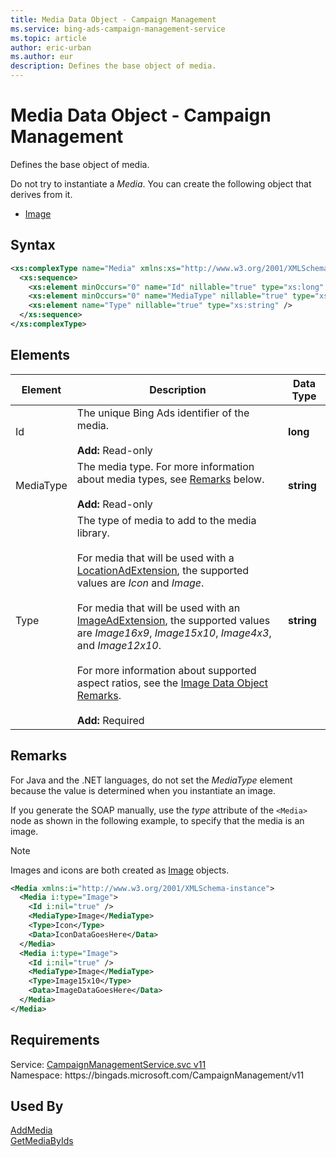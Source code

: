 ```yaml
---
title: Media Data Object - Campaign Management
ms.service: bing-ads-campaign-management-service
ms.topic: article
author: eric-urban
ms.author: eur
description: Defines the base object of media.
---
```

# Media Data Object - Campaign Management
Defines the base object of media.

Do not try to instantiate a *Media*. You can create the following object that derives from it.
-   [Image](../campaign-management-service/image.md)  

## Syntax
```xml
<xs:complexType name="Media" xmlns:xs="http://www.w3.org/2001/XMLSchema">
  <xs:sequence>
    <xs:element minOccurs="0" name="Id" nillable="true" type="xs:long" />
    <xs:element minOccurs="0" name="MediaType" nillable="true" type="xs:string" />
    <xs:element name="Type" nillable="true" type="xs:string" />
  </xs:sequence>
</xs:complexType>
```

## <a name="elements"></a>Elements

|Element|Description|Data Type|
|-----------|---------------|-------------|
|<a name="id"></a>Id|The unique Bing Ads identifier of the media.<br/><br/>**Add:** Read-only|**long**|
|<a name="mediatype"></a>MediaType|The media type. For more information about media types, see [Remarks](#remarks) below.<br/><br/>**Add:** Read-only|**string**|
|<a name="type"></a>Type|The type of media to add to the media library.<br /><br />For media that will be used with a [LocationAdExtension](../campaign-management-service/locationadextension.md), the supported values are *Icon* and *Image*.<br /><br />For media that will be used with an [ImageAdExtension](../campaign-management-service/imageadextension.md), the supported values are *Image16x9*, *Image15x10*, *Image4x3*, and *Image12x10*.<br /><br />For more information about supported aspect ratios, see the [Image Data Object Remarks](../campaign-management-service/image.md#remarks).<br/><br/>**Add:** Required|**string**|

## <a name="remarks"></a>Remarks
For Java and the .NET languages, do not set the *MediaType* element because the value is determined when you instantiate an image.

If you generate the SOAP manually, use the *type* attribute of the `<Media>` node as shown in the following example, to specify that the media is an image.

> [!NOTE]
> Images and icons are both created as [Image](../campaign-management-service/image.md) objects. 

```xml
<Media xmlns:i="http://www.w3.org/2001/XMLSchema-instance">
  <Media i:type="Image">
    <Id i:nil="true" />
    <MediaType>Image</MediaType>
    <Type>Icon</Type>
    <Data>IconDataGoesHere</Data>
  </Media>
  <Media i:type="Image">
    <Id i:nil="true" />
    <MediaType>Image</MediaType>
    <Type>Image15x10</Type>
    <Data>ImageDataGoesHere</Data>
  </Media>
</Media>
```

## Requirements
Service: [CampaignManagementService.svc v11](https://campaign.api.bingads.microsoft.com/Api/Advertiser/CampaignManagement/v11/CampaignManagementService.svc)  
Namespace: https\://bingads.microsoft.com/CampaignManagement/v11  

## Used By
[AddMedia](addmedia.md)  
[GetMediaByIds](getmediabyids.md)  
